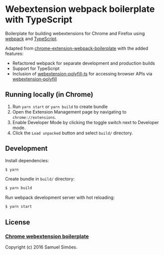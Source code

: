 # Webextension webpack boilerplate with TypeScript

Boilerplate for building webextensions for Chrome and Firefox using [webpack](https://webpack.js.org/) and [TypeScript](https://www.typescriptlang.org/).

Adapted from [chrome-extension-webpack-boilerplate](https://github.com/samuelsimoes/chrome-extension-webpack-boilerplate) with the added features:

- Refactored webpack for separate development and production builds
- Support for TypeScript
- Inclusion of [webextension-polyfill-ts](https://github.com/Lusito/webextension-polyfill-ts) for accessing browser APIs via [webextension-polyfill](https://github.com/mozilla/webextension-polyfill)

## Running locally (in Chrome)

1. Run `yarn start` or `yarn build` to create bundle
1. Open the Extension Management page by navigating to `chrome://extensions`.
1. Enable Developer Mode by clicking the toggle switch next to Developer mode.
1. Click the `Load unpacked` button and select `build/` directory.

## Development

Install dependencies:

```bash
$ yarn
```

Create bundle in `build/` directory:

```bash
$ yarn build
```

Run webpack development server with hot reloading:

```bash
$ yarn start
```

## License

### [Chrome webextension boilerplate](https://github.com/samuelsimoes/chrome-extension-webpack-boilerplate)

Copyright (c) 2016 Samuel Simões.
